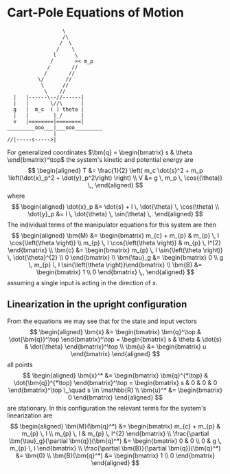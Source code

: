 # Cart-Pole Equations of Motion
```
                  \
                  /\
                 /  \
                /    \
               l      \
              /       >< m_p
             /       //
            /       //
          \/       //
           \      //
            \    //
  |   |------\--//------|
  |   |       \//\      |
  g   |  m_c  ( ) theta |
  |   |        |_/      |
  v   |========|========|
_________ooo___|___ooo_________
               |
//|-----s----->|
```

For generalized coordinates $\bm{q} = \begin{bmatrix} s & \theta \end{bmatrix}^\top$ the system's kinetic and potential energy are
$$
\begin{aligned}
	T &= \frac{1}{2} \left( m_c \dot{s}^2 + m_p \left(\dot{x}_p^2 + \dot{y}_p^2\right) \right) \\
	V &= g \, m_p \, \cos{(\theta)} \,,
\end{aligned}
$$
where
$$
\begin{aligned}
	\dot{x}_p &= \dot{s} + l \, \dot{\theta} \, \cos(\theta) \\
	\dot{y}_p &= l \, \dot{\theta} \, \sin(\theta) \,.
\end{aligned}
$$
The individual terms of the manipulator equations for this system are then
$$
\begin{aligned}
	\bm{M}
	&=
	\begin{bmatrix}
		m_{c} + m_{p} & m_{p} \, l \cos{\left(\theta \right)} \\
		m_{p} \, l \cos{\left(\theta \right)} & m_{p} \, l^{2}
	\end{bmatrix}
	\\
	\bm{c} &= \begin{bmatrix} m_{p} \, l \sin{\left(\theta \right)} \, \dot{\theta}^{2} \\ 0 \end{bmatrix}
	\\
	\bm{\tau}_g &= \begin{bmatrix} 0 \\ g \, m_{p} \, l \sin{\left(\theta \right)}\end{bmatrix}
	\\
	\bm{B} &= \begin{bmatrix}
		1 \\ 0
	\end{bmatrix} \,,
\end{aligned}
$$
assuming a single input is acting in the direction of $s$.

## Linearization in the upright configuration

From the equations we may see that for the state and input vectors
$$
\begin{aligned}
\bm{x} &= \begin{bmatrix} \bm{q}^\top & \dot{\bm{q}}^\top \end{bmatrix}^\top = \begin{bmatrix} s & \theta & \dot{s} & \dot{\theta} \end{bmatrix}^\top \\
\bm{u} &= \begin{bmatrix} u \end{bmatrix}
\end{aligned}
$$
all points
$$
\begin{aligned}
\bm{x}^* &= \begin{bmatrix} \bm{q}^{*\top} & \dot{\bm{q}}^{*\top} \end{bmatrix}^\top = \begin{bmatrix} s & 0 & 0 & 0 \end{bmatrix}^\top \,,\quad s \in \mathbb{R} \\
\bm{u}^* &= \begin{bmatrix} 0 \end{bmatrix}
\end{aligned}
$$
are stationary. In this configuration the relevant terms for the system's linearization are
$$
\begin{aligned}
\bm{M}(\bm{q}^*) &=	\begin{bmatrix}
	m_{c} + m_{p} & m_{p} \, l \\
	m_{p} \, l & m_{p} \, l^{2}
\end{bmatrix} \\
\frac{\partial \bm{\tau}_g}{\partial \bm{q}}(\bm{q}^*) &= \begin{bmatrix} 0 & 0 \\ 0 & g \, m_{p} \, l \end{bmatrix} \\
\frac{\partial \bm{B}}{\partial \bm{q}}(\bm{q}^*) &= \bm{0} \\
\bm{B}(\bm{q}^*) &= \begin{bmatrix}
	1 \\ 0
\end{bmatrix} 
\end{aligned}
$$

<!--
[Link](https://github.com/CVUT-FS-12110/CartPoleEoM) to the sympy script for symbolically deriving the terms.
--->
